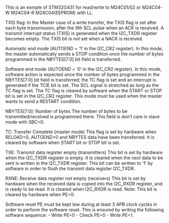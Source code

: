 This is an exmple of STM32G431 for read/write to M24C01/02 or M24C04-W M24C04-R M24C04(EEPROM) with LL.


TXIS flag: 
In the Master case of a write transfer, the TXIS flag is set after each byte transmission, after the 9th
SCL pulse when an ACK is received.
A transmit interrupt status (TXIS) is generated when the I2C_TXDR register becomes empty.
The TXIS bit is not set when a NACK is received.

Automatic end mode (AUTOEND = ‘1’ in the I2C_CR2 register). 
In this mode, the master automatically sends a STOP condition once the number of bytes programmed in the NBYTES[7:0] bit field is transferred.

Software end mode (AUTOEND = ‘0’ in the I2C_CR2 register). In this mode, software action is expected once the number of bytes programmed in the NBYTES[7:0] bit field
is transferred; the TC flag is set and an interrupt is generated if the TCIE bit is set. The SCL signal is stretched as long as the TC flag is set. The TC flag is cleared by software when the START or STOP bit is set in the I2C_CR2 register. This mode must be used when the master wants to send a RESTART condition.

NBYTES[7:0]: Number of bytes
The number of bytes to be transmitted/received is programmed there. This field is don’t care in slave mode with SBC=0.

TC: Transfer Complete (master mode)
This flag is set by hardware when RELOAD=0, AUTOEND=0 and NBYTES data have been transferred. It is cleared by software when START bit or STOP bit is set.

TXE: Transmit data register empty (transmitters)
This bit is set by hardware when the I2C_TXDR register is empty. It is cleared when the next data to be sent is written in the I2C_TXDR register.
This bit can be written to ‘1’ by software in order to flush the transmit data register I2C_TXDR.

RXNE: Receive data register not empty (receivers)
This bit is set by hardware when the received data is copied into the I2C_RXDR register, and is ready to be read. It is cleared when I2C_RXDR is read.
Note: This bit is cleared by hardware when PE=0.

Software reset
PE must be kept low during at least 3 APB clock cycles in order to perform the software reset. This is ensured by writing the following software sequence: - Write PE=0 - Check PE=0 - Write PE=1.



